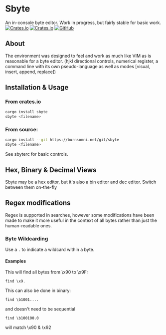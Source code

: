 # Sbyte
An in-console byte editor. Work in progress, but fairly stable for basic work.<br/>
[![Crates.io](https://img.shields.io/crates/v/sbyte?style=flat-square)](https://crates.io/crates/sbyte)
[![Crates.io](https://img.shields.io/crates/d/sbyte?style=flat-square)](https://crates.io/crates/sbyte)
[![GitHub](https://img.shields.io/github/license/quintinfsmith/sbyte?style=flat-square)](https://github.com/quintinfsmith/sbyte/blob/master/LICENSE)

## About
The environment was designed to feel and work as much like VIM as is reasonable for a byte editor.
(hjkl directional controls, numerical register, a command line with its own pseudo-language as well as modes [visual, insert, append, replace])

## Installation & Usage
### From crates.io
```bash
cargo install sbyte
sbyte <filename>
```

### From source:
```bash
cargo install --git https://burnsomni.net/git/sbyte
sbyte <filename>
```

See sbyterc for basic controls.

## Hex, Binary & Decimal Views
Sbyte may be a hex editor, but it's also a bin editor and dec editor. Switch between them on-the-fly

## Regex modifications
Regex is supported in searches, however some modifications have been made to make it more useful in the context of all bytes rather than just the human-readable ones.

### Byte Wildcarding
Use a `.` to indicate a wildcard within a byte.

#### Examples
This will find all bytes from \x90 to \x9F:
```
find \x9.
```

This can also be done in binary:
```
find \b1001....
```
and doesn't need to be sequential
```
find \b100100.0
```
will match \x90 & \x92


